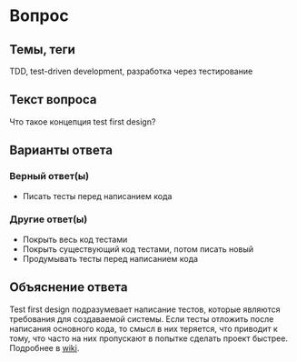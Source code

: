# Вопрос

## Темы, теги

TDD, test-driven development, разработка через тестирование

## Текст вопроса

Что такое концепция test first design?

## Варианты ответа

### Верный ответ(ы)

* Писать тесты перед написанием кода

### Другие ответ(ы)

* Покрыть весь код тестами
* Покрыть существующий код тестами, потом писать новый
* Продумывать тесты перед написанием кода

## Объяснение ответа

Test first design подразумевает написание тестов, которые являются требования для создаваемой системы. Если тесты отложить после написания основного кода, то смысл в них теряется, что приводит к тому, что часто на них пропускают в попытке сделать проект быстрее. Подробнее в [wiki](https://technical-excellence.ru/wiki/TDD).
